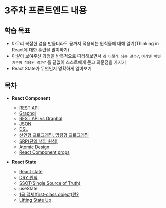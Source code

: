 # 3주차 프론트엔드 내용

## 학습 목표

- 아무리 복잡한 앱을 만들더라도 끝까지 적용되는 원칙들에 대해 알기(Thinking in React에 대한 훈련을 많이하기)
- 아샬이 보여주신 과정을 반복적으로 따라해보면서 `왜 이렇게 되는 걸까?`, `여기엔 어떤 기준이 적용된 걸까?` 를 끝없이 스스로에게 묻고 의문점을 가지기
- React State가 무엇인지 명확하게 알아보기

## 목차

- **React Component**
  - [REST API](week3/react-component/restapi.md)
  - [Graphql](week3/react-component/graphql.md)
  - [REST API vs Graphql](week3/react-component/compare-restapi-graphql.md)
  - [JSON](week3/react-component/json.md)
  - [DSL](week3/react-component/dsl.md)
  - [선언형 프로그래밍, 명령형 프로그래밍](week3/react-component/ipdp.md)
  - [SRP(단일 책임 원칙)](week3/react-component/srp.md)
  - [Atomic Design](week3/react-component/atomic-design.md)
  - [React Component props](week/react-component/props.md)

- **React State**
  - [React state](week3/react-state/state.md)
  - [DRY 원칙](week3/react-state/dry.md)
  - [SSOT(Single Source of Truth)](week3/react-state/ssot.md)
  - useState
  - [1급 객체(first-class object)란?](week3/react-state/first-class-object.md)
  - [Lifting State Up](week3/react-state/lifting-state-up.md)

